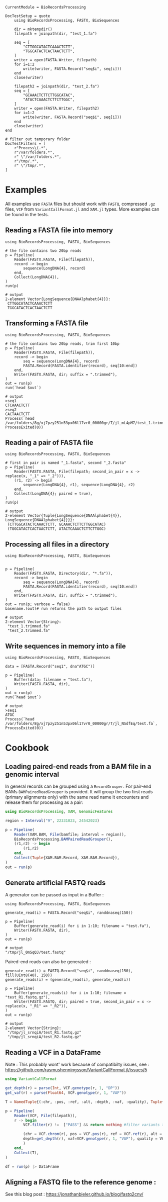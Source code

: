 ```@meta
CurrentModule = BioRecordsProcessing

DocTestSetup = quote
    using BioRecordsProcessing, FASTX, BioSequences
    
    dir = mktempdir()
    filepath = joinpath(dir, "test_1.fa")

    seq = [
        "CTTGGCATACTCAAACTCTT",
        "TGGCATACTCACTAACTCTT",
    ]
    writer = open(FASTA.Writer, filepath)
    for i=1:2
        write(writer, FASTA.Record("seq$i", seq[i]))
    end
    close(writer)

    filepath2 = joinpath(dir, "test_2.fa")
    seq = [
        "GCAAACTCTTCTTGGCATAC",
        "ATACTCAAACTCTTCTTGGC",
    ]
    writer = open(FASTA.Writer, filepath2)
    for i=1:2
        write(writer, FASTA.Record("seq$i", seq[i]))
    end
    close(writer)
end

# filter out temporary folder
DocTestFilters = [
    r"Process\(.*",
    r"/var/folders.*",
    r" \"/var/folders.*",
    r"/tmp/.*",
    r" \"/tmp/.*",
]
```

# Examples

All examples use `FASTA` files but should work with `FASTQ`, compressed `.gz` files, `VCF` from 
`VariantCallFormat.jl` and `XAM.jl` types. More examples can be found in the tests.

## Reading a FASTA file into memory

```jldoctest
using BioRecordsProcessing, FASTX, BioSequences

# the file contains two 20bp reads
p = Pipeline(
    Reader(FASTX.FASTA, File(filepath)),
    record -> begin
        sequence(LongDNA{4}, record)
    end,
    Collect(LongDNA{4}),
)
run(p)

# output
2-element Vector{LongSequence{DNAAlphabet{4}}}:
 CTTGGCATACTCAAACTCTT
 TGGCATACTCACTAACTCTT
```

## Transforming a FASTA file

```jldoctest
using BioRecordsProcessing, FASTX, BioSequences

# the file contains two 20bp reads, trim first 10bp
p = Pipeline(
    Reader(FASTX.FASTA, File(filepath)),
    record -> begin
        seq = sequence(LongDNA{4}, record)
        FASTA.Record(FASTA.identifier(record), seq[10:end])
    end,
    Writer(FASTX.FASTA, dir; suffix = ".trimmed"),
)
out = run(p)
run(`head $out`)

# output
>seq1
CTCAAACTCTT
>seq2
CACTAACTCTT
Process(`head /var/folders/8g/xj7pzy251n53px06l17vr0_00000gr/T/jl_mL4pM7/test_1.trimmed.fa`, ProcessExited(0))
```
## Reading a pair of FASTA file

```jldoctest
using BioRecordsProcessing, FASTX, BioSequences

# first in pair is named "_1.fasta", second "_2.fasta"
p = Pipeline(
    Reader(FASTX.FASTA, File(filepath; second_in_pair = x -> replace(x, "_1" => "_2"))),
    (r1, r2) -> begin
        sequence(LongDNA{4}, r1), sequence(LongDNA{4}, r2)
    end,
    Collect(LongDNA{4}; paired = true),
)
run(p)

# output
2-element Vector{Tuple{LongSequence{DNAAlphabet{4}}, LongSequence{DNAAlphabet{4}}}}:
 (CTTGGCATACTCAAACTCTT, GCAAACTCTTCTTGGCATAC)
 (TGGCATACTCACTAACTCTT, ATACTCAAACTCTTCTTGGC)
```

## Processing all files in a directory

```jldoctest
using BioRecordsProcessing, FASTX, BioSequences


p = Pipeline(
    Reader(FASTX.FASTA, Directory(dir, "*.fa")),
    record -> begin
        seq = sequence(LongDNA{4}, record)
        FASTA.Record(FASTA.identifier(record), seq[10:end])
    end,
    Writer(FASTX.FASTA, dir; suffix = ".trimmed"),
)
out = run(p; verbose = false)
basename.(out)# run returns the path to output files

# output
2-element Vector{String}:
 "test_1.trimmed.fa"
 "test_2.trimmed.fa"
```

## Write sequences in memory into a file

```jldoctest
using BioRecordsProcessing, FASTX, BioSequences

data = [FASTA.Record("seq1", dna"ATGC")]

p = Pipeline(
    Buffer(data; filename = "test.fa"),
    Writer(FASTX.FASTA, dir),
)
out = run(p)
run(`head $out`)

# output
>seq1
ATGC
Process(`head /var/folders/8g/xj7pzy251n53px06l17vr0_00000gr/T/jl_NSdfEq/test.fa`, ProcessExited(0))
```

# Cookbook

## Loading paired-end reads from a BAM file in a genomic interval

In general records can be grouped using a `RecordGrouper`. For pair-end BAMs `BAMPairedReadGrouper`
is provided. It will group the two first reads (primary alignments only) with the same
read name it encounters and release them for processing as a pair:

```julia
using BioRecordsProcessing, XAM, GenomicFeatures

region = Interval("9", 22331023, 24542023)

p = Pipeline(
    Reader(XAM.BAM, File(bamfile; interval = region)),
    BioRecordsProcessing.BAMPairedReadGrouper(),
    (r1,r2) -> begin 
        (r1,r2)
    end,
    Collect(Tuple{XAM.BAM.Record, XAM.BAM.Record}),
)
out = run(p)
```

## Generate artificial FASTQ reads

A generator can be passed as input in a Buffer : 

```jldoctest
using BioRecordsProcessing, FASTX, BioSequences

generate_read(i) = FASTA.Record("seq$i", randdnaseq(150))

p = Pipeline(
    Buffer(generate_read(i) for i in 1:10; filename = "test.fa"),
    Writer(FASTX.FASTA, dir),
)
out = run(p)

# output
"/tmp/jl_0mSqQJ/test.fastq"
```

Paired-end reads can also be generated :

```jldoctest
generate_read(i) = FASTQ.Record("seq$i", randdnaseq(150), fill(UInt8(40), 150))
generate_reads(i) = (generate_read(i), generate_read(i))

p = Pipeline(
    Buffer(generate_reads(i) for i in 1:10; filename = "test_R1.fastq.gz"),
    Writer(FASTX.FASTQ, dir; paired = true, second_in_pair = x -> replace(x, "_R1" => "_R2")),
)
out = run(p)

# output
2-element Vector{String}:
 "/tmp/jl_srnqiA/test_R1.fastq.gz"
 "/tmp/jl_srnqiA/test_R2.fastq.gz"
```

## Reading a VCF in a DataFrame

Note : This probably wont' work because of compatibilty issues, see :
https://github.com/rasmushenningsson/VariantCallFormat.jl/issues/5

```julia
using VariantCallFormat

get_depth(r) = parse(Int, VCF.genotype(r, 1, "DP"))
get_vaf(r) = parse(Float64, VCF.genotype(r, 1, "VAF"))

T = NamedTuple{(:chr, :pos, :ref, :alt, :depth, :vaf, :quality), Tuple{String, Int64, String, String, Int64, String, Float64}}

p = Pipeline(
    Reader(VCF, File(filepath)),
    r -> begin
        VCF.filter(r) !=  ["PASS"] && return nothing #filter variants that are not PASS

        (chr = VCF.chrom(r), pos = VCF.pos(r), ref = VCF.ref(r), alt = VCF.alt(r)[1], 
        depth=get_depth(r), vaf=VCF.genotype(r, 1, "VAF"), quality = VCF.qual(r)
        )
    end,
    Collect(T),
)

df = run(p) |> DataFrame
```

## Aligning a FASTQ file to the reference genome :

See this blog post : https://jonathanbieler.github.io/blog/fastq2cnv/
